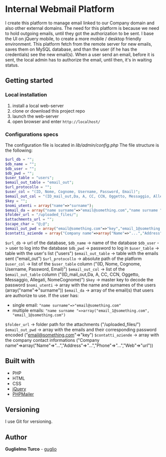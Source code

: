 # Internal Webmail Platform

I create this platform to manage email linked to our Company domain and also other external domains. The need for this platform is because we need to hold outgoing emails, until they got the authorization to be sent.
I base the UI on jQuery mobile, to create a more mobile / desktop friendly environment.
This platform fetch from the remote server for new emails, saves them on MySQL database, and than the user (if he has the credentials) see the new email(s).
When a user send an email, before it is sent, the local admin has to authorize the email, until then, it's in waiting status.

## Getting started

### Local installation

1. install a local web-server
2. clone or download this project repo []()
3. launch the web-server
4. open browser and enter `http://localhost/`

### Configurations specs

The configuration file is located in *lib/admin/config.php*
The file structure is the following:
```php
$url_db = "";
$db_name = "";
$db_user = "";
$db_pwd = "";
$user_table = "users";
$email_out_table = "email_out";
$url_protocollo = "";
$user_col = "(ID, Nome, Cognome, Username, Password, Email)";
$email_out_col = "(ID_mail_out,Da, A, CC, CCN, Oggetto, Messaggio, Allegati, NomeCognome)";
$key = "";
$nomi_utenti = array("name"=>"surname");
$email_da = array("name surname"=>"email@something.com","name surname "=>array("email_1@something.com", "email_1@something.com"));
$folder_url = "/uploaded_files/";
$attachments_url = "";
$scape_char = "@;@";
$email_out_pwd = array("email@something.com"=>"key","email_1@something.com"=>"key_1");
$contatti_aziende = array("Company name"=>array("Name"=>"...","Address"=>"...","Phone"=>"...","Web"=>"url"));
```
`$url_db` -> url of the database,
`$db_name` -> name of the database
`$db_user` -> user to log into the database
`$db_pwd` -> password to log in
`$user_table` -> table with the user's list ("users")
`$email_out_table` -> table with the emails sent ("email_out")
`$url_protocollo` -> absolute path of the platform
`$user_col` -> list of the `$user_table` column ("(ID, Nome, Cognome, Username, Password, Email)")
`$email_out_col` -> list of the `$email_out_table` column ("(ID_mail_out,Da, A, CC, CCN, Oggetto, Messaggio, Allegati, NomeCognome)")
`$key` -> master key to decode the password
`$nomi_utenti` -> array with the name and surnames of the users (array("name"=>"surname"))
`$email_da` -> array of the email(s) that users are authorize to use.
If the user has:
- single email: `"name surname"=>"email@something.com"`
- multiple emails: `"name surname "=>array("email_1@something.com", "email_1@something.com")`

`$folder_url` -> folder path for the attachments ("/uploaded_files/")
`$email_out_pwd` -> array with the emails and their corresponding password encoded ("email@something.com"=>"key")
`$contatti_aziende` -> array with the company contact informations  ("Company name"=>array("Name"=>"...","Address"=>"...","Phone"=>"...","Web"=>"url"))


## Built with

* PHP
* HTML
* CSS
* [jQuery](https://jquery.com/)
* [PHPMailer](http://phpmailer.github.io/PHPMailer/)

## Versioning

I use Git for versioning.

## Author

**Guglielmo Turco** - [guglio](https://github.com/guglio)
